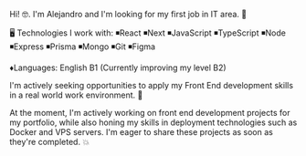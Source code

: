 Hi! 🤓. 
I'm Alejandro and I'm looking for my first job in IT area. 🤟

🖥️ Technologies I work with: 
◾React
◾Next
◾JavaScript
◾TypeScript
◾Node
◾Express
◾Prisma
◾Mongo 
◾Git
◾Figma

♦️Languages: English B1 
(Currently improving my level B2) 

I'm actively seeking opportunities to apply my Front End development skills in a real world work environment. 🧐

At the moment, I'm actively working on front end development projects for my portfolio, while also honing my skills in deployment technologies such as Docker and VPS servers. I'm eager to share these projects as soon as they're completed. 💥
